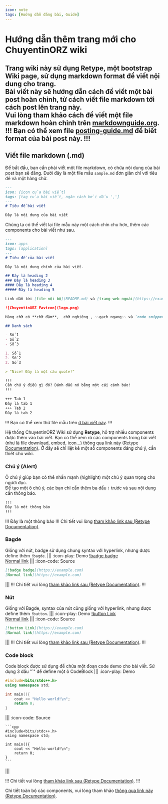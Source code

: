 ```yaml
---
icon: note
tags: [Hướng dẫn đăng bài, Guide]
---
```

# Hướng dẫn thêm trang mới cho ChuyentinORZ wiki
Trang wiki này sử dụng **Retype**, một bootstrap Wiki page, sử dụng **markdown format** để viết nội dung cho trang.<br>
Bài viết này sẽ hướng dẫn cách để viết một bài post hoàn chỉnh, từ cách viết file markdown tới cách post lên trang này.<br>
Vui lòng tham khảo cách để viết một file markdown hoàn chỉnh trên [markdownguide.org](https://markdownguide.org).
!!!
Bạn có thể xem file [posting-guide.md](https://github.com/akk1to/orz-wikipedia) để biết format của bài post này.
!!!
---
## Viết file markdown (.md)
Để bắt đầu, bạn cần phải viết một file markdown, có chứa nội dung của bài post bạn sẽ đăng. Dưới đây là một file mẫu `sample.md` đơn giản chỉ với tiêu đề và một hàng chữ.
```md
---
icon: {icon của bài viết}
tags: [tag của bài viết, ngăn cách bởi dấu ',']
---
# Tiêu đề bài viết

Đây là nội dung của bài viết
```
Chúng ta có thể viết lại file mẫu này một cách chỉn chu hơn, thêm các components cho bài viết như sau.
```md
---
icon: apps
tags: [application]
---
# Tiêu đề của bài viết

Đây là nội dung chính của bài viết.

## Đây là heading 2
### Đây là heading 3
#### Đây là heading 4
##### Đây là heading 5

Link dẫn tới [file nội bộ](README.md) và [trang web ngoài](https://example.com) đều hoạt động.

![ChuyentinORZ Favicon](logo.png)

Hàng chữ có **chữ đậm**, _chữ nghiêng_, ~~gạch ngang~~ và `code snippet`.

## Danh sách

- Số 1
- Số 2
- Số 3

1. Số 1
2. Số 2
3. Số 3

> "Nice! Đây là một câu quote!"

!!!
Cần chú ý điều gì đó? Đánh dấu nó bằng một cái cảnh báo!
!!!

+++ Tab 1
Đây là tab 1
+++ Tab 2
Đây là tab 2
```

!!!
Bạn có thể xem thử file mẫu trên [ở bài viết này](sample.md).
!!!

Hệ thống ChuyentinORZ Wiki sử dụng **Retype**, hỗ trợ nhiều components được thêm vào bài viết. Bạn có thể xem rõ các components trong bài viết (như là file download, embed, icon...) [thông qua link này (Retype Documentation)](https://retype.com/components/). Ở đây sẽ chỉ liệt kê một số components đáng chú ý, cần thiết cho wiki.

### Chú ý (Alert)
Ô chú ý giúp bạn có thể nhấn mạnh (highlight) một chú ý quan trọng cho người đọc.<br>
Để tạo một ô chú ý, các bạn chỉ cần thêm ba dấu `!` trước và sau nội dung cần thông báo.<br>
```md
!!!
Đây là một thông báo
!!!
```
!!!
Đây là một thông báo
!!!
Chi tiết vui lòng [tham khảo link sau (Retype Documentation)](https://retype.com/components/alert/).

### Bagde
Giống với nút, badge sử dụng chung syntax với hyperlink, nhưng được define thêm `!bagde`.
||| :icon-play: Demo
[!badge badge](https://example.com)<br>
[Normal link](https://example.com)
||| :icon-code: Source
```md
[!badge badge](https://example.com)
[Normal link](https://example.com)
```
|||
!!!
Chi tiết vui lòng [tham khảo link sau (Retype Documentation)](https://retype.com/components/badge/).
!!!
### Nút
Giống với Bagde, syntax của nút cũng giống với hyperlink, nhưng được define thêm `!button`.
||| :icon-play: Demo
[!button Link](https://example.com)<br>
[Normal link](https://example.com)
||| :icon-code: Source
```md
[!button Link](https://example.com)
[Normal link](https://example.com)
```
|||
!!!
Chi tiết vui lòng [tham khảo link sau (Retype Documentation)](https://retype.com/components/button/).
!!!
### Code block
Code block được sử dụng để chứa một đoạn code demo cho bài viết. Sử dụng 3 dấu "`" để define một ô CodeBlock
||| :icon-play: Demo
```cpp
#include<bits/stdc++.h>
using namespace std;

int main(){
    cout << "Hello world!\n";
    return 0;
}
```
||| :icon-code: Source
~~~
```cpp
#include<bits/stdc++.h>
using namespace std;

int main(){
    cout << "Hello world!\n";
    return 0;
}
```
~~~
|||

!!!
Chi tiết vui lòng [tham khảo link sau (Retype Documentation)](https://retype.com/components/code-block/).
!!!

Chi tiết toàn bộ các components, vui lòng tham khảo [thông qua link này (Retype Documentation)](https://retype.com/components/).